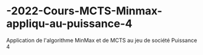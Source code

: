 # -2022-Cours-MCTS-Minmax-appliqu-au-puissance-4
Application de l'algorithme MinMax et de MCTS au jeu de société Puissance 4
